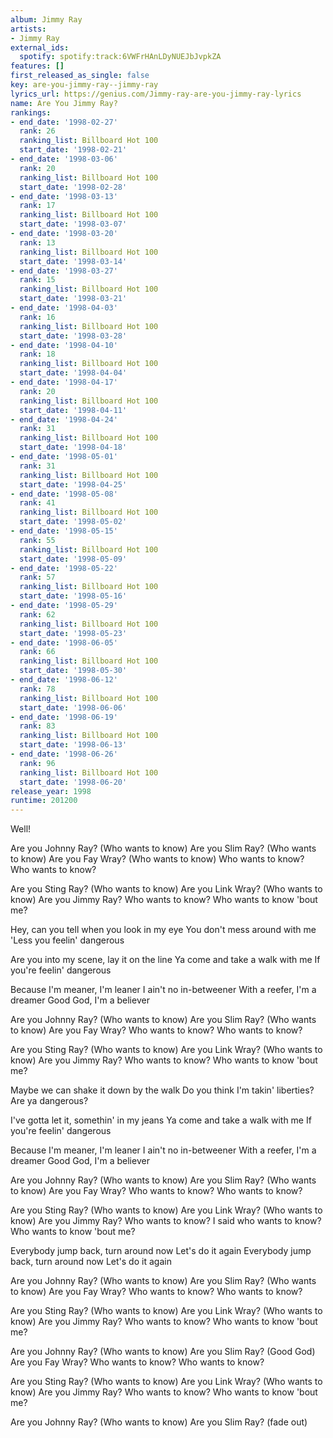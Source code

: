 ```yaml
---
album: Jimmy Ray
artists:
- Jimmy Ray
external_ids:
  spotify: spotify:track:6VWFrHAnLDyNUEJbJvpkZA
features: []
first_released_as_single: false
key: are-you-jimmy-ray--jimmy-ray
lyrics_url: https://genius.com/Jimmy-ray-are-you-jimmy-ray-lyrics
name: Are You Jimmy Ray?
rankings:
- end_date: '1998-02-27'
  rank: 26
  ranking_list: Billboard Hot 100
  start_date: '1998-02-21'
- end_date: '1998-03-06'
  rank: 20
  ranking_list: Billboard Hot 100
  start_date: '1998-02-28'
- end_date: '1998-03-13'
  rank: 17
  ranking_list: Billboard Hot 100
  start_date: '1998-03-07'
- end_date: '1998-03-20'
  rank: 13
  ranking_list: Billboard Hot 100
  start_date: '1998-03-14'
- end_date: '1998-03-27'
  rank: 15
  ranking_list: Billboard Hot 100
  start_date: '1998-03-21'
- end_date: '1998-04-03'
  rank: 16
  ranking_list: Billboard Hot 100
  start_date: '1998-03-28'
- end_date: '1998-04-10'
  rank: 18
  ranking_list: Billboard Hot 100
  start_date: '1998-04-04'
- end_date: '1998-04-17'
  rank: 20
  ranking_list: Billboard Hot 100
  start_date: '1998-04-11'
- end_date: '1998-04-24'
  rank: 31
  ranking_list: Billboard Hot 100
  start_date: '1998-04-18'
- end_date: '1998-05-01'
  rank: 31
  ranking_list: Billboard Hot 100
  start_date: '1998-04-25'
- end_date: '1998-05-08'
  rank: 41
  ranking_list: Billboard Hot 100
  start_date: '1998-05-02'
- end_date: '1998-05-15'
  rank: 55
  ranking_list: Billboard Hot 100
  start_date: '1998-05-09'
- end_date: '1998-05-22'
  rank: 57
  ranking_list: Billboard Hot 100
  start_date: '1998-05-16'
- end_date: '1998-05-29'
  rank: 62
  ranking_list: Billboard Hot 100
  start_date: '1998-05-23'
- end_date: '1998-06-05'
  rank: 66
  ranking_list: Billboard Hot 100
  start_date: '1998-05-30'
- end_date: '1998-06-12'
  rank: 78
  ranking_list: Billboard Hot 100
  start_date: '1998-06-06'
- end_date: '1998-06-19'
  rank: 83
  ranking_list: Billboard Hot 100
  start_date: '1998-06-13'
- end_date: '1998-06-26'
  rank: 96
  ranking_list: Billboard Hot 100
  start_date: '1998-06-20'
release_year: 1998
runtime: 201200
---
```

Well!

Are you Johnny Ray? (Who wants to know)
Are you Slim Ray? (Who wants to know)
Are you Fay Wray? (Who wants to know)
Who wants to know? Who wants to know?

Are you Sting Ray? (Who wants to know)
Are you Link Wray? (Who wants to know)
Are you Jimmy Ray?
Who wants to know? Who wants to know 'bout me?

Hey, can you tell when you look in my eye
You don't mess around with me
'Less you feelin' dangerous

Are you into my scene, lay it on the line
Ya come and take a walk with me
If you're feelin' dangerous

Because I'm meaner, I'm leaner
I ain't no in-betweener
With a reefer, I'm a dreamer
Good God, I'm a believer

Are you Johnny Ray? (Who wants to know)
Are you Slim Ray? (Who wants to know)
Are you Fay Wray?
Who wants to know? Who wants to know?

Are you Sting Ray? (Who wants to know)
Are you Link Wray? (Who wants to know)
Are you Jimmy Ray?
Who wants to know? Who wants to know 'bout me?

Maybe we can shake it down by the walk
Do you think I'm takin' liberties?
Are ya dangerous?

I've gotta let it, somethin' in my jeans
Ya come and take a walk with me
If you're feelin' dangerous

Because I'm meaner, I'm leaner
I ain't no in-betweener
With a reefer, I'm a dreamer
Good God, I'm a believer

Are you Johnny Ray? (Who wants to know)
Are you Slim Ray? (Who wants to know)
Are you Fay Wray?
Who wants to know? Who wants to know?

Are you Sting Ray? (Who wants to know)
Are you Link Wray? (Who wants to know)
Are you Jimmy Ray?
Who wants to know?
I said who wants to know? Who wants to know 'bout me?

Everybody jump back, turn around now
Let's do it again
Everybody jump back, turn around now
Let's do it again

Are you Johnny Ray? (Who wants to know)
Are you Slim Ray? (Who wants to know)
Are you Fay Wray?
Who wants to know? Who wants to know?

Are you Sting Ray? (Who wants to know)
Are you Link Wray? (Who wants to know)
Are you Jimmy Ray?
Who wants to know? Who wants to know 'bout me?

Are you Johnny Ray? (Who wants to know)
Are you Slim Ray? (Good God)
Are you Fay Wray?
Who wants to know? Who wants to know?

Are you Sting Ray? (Who wants to know)
Are you Link Wray? (Who wants to know)
Are you Jimmy Ray?
Who wants to know? Who wants to know 'bout me?

Are you Johnny Ray? (Who wants to know)
Are you Slim Ray?
(fade out)
